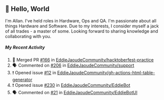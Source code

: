## :wave: Hello, World

I'm Allan. I've held roles in Hardware, Ops and QA. I'm passionate about all things Hardware and Software. Due to my interests, I consider myself a jack of all trades - a master of some. Looking forward to sharing knowledge and collaborating with you.

##### My Recent Activity
<!--START_SECTION:activity-->
1. 🎉 Merged PR [#166](https://github.com//EddieJaoudeCommunity/hacktoberfest-practice/pull/166) in [EddieJaoudeCommunity/hacktoberfest-practice](https://github.com//EddieJaoudeCommunity/hacktoberfest-practice)
2. 🗣 Commented on [#206](https://github.com//EddieJaoudeCommunity/support/issues/206) in [EddieJaoudeCommunity/support](https://github.com//EddieJaoudeCommunity/support)
3. ❗️ Opened issue [#12](https://github.com//EddieJaoudeCommunity/gh-actions-html-table-generator/issues/12) in [EddieJaoudeCommunity/gh-actions-html-table-generator](https://github.com//EddieJaoudeCommunity/gh-actions-html-table-generator)
4. ❗️ Opened issue [#230](https://github.com//EddieJaoudeCommunity/EddieBot/issues/230) in [EddieJaoudeCommunity/EddieBot](https://github.com//EddieJaoudeCommunity/EddieBot)
5. 🗣 Commented on [#21](https://github.com//EddieJaoudeCommunity/EddieBotUI/issues/21) in [EddieJaoudeCommunity/EddieBotUI](https://github.com//EddieJaoudeCommunity/EddieBotUI)
<!--END_SECTION:activity-->

<!--
**AllanRegush/AllanRegush** is a ✨ _special_ ✨ repository because its `README.md` (this file) appears on your GitHub profile.

Here are some ideas to get you started:

- 🔭 I’m currently working on ...
- 🌱 I’m currently learning ...
- 👯 I’m looking to collaborate on ...
- 🤔 I’m looking for help with ...
- 💬 Ask me about ...
- 📫 How to reach me: ...
- 😄 Pronouns: ...
- ⚡ Fun fact: ...
-->
